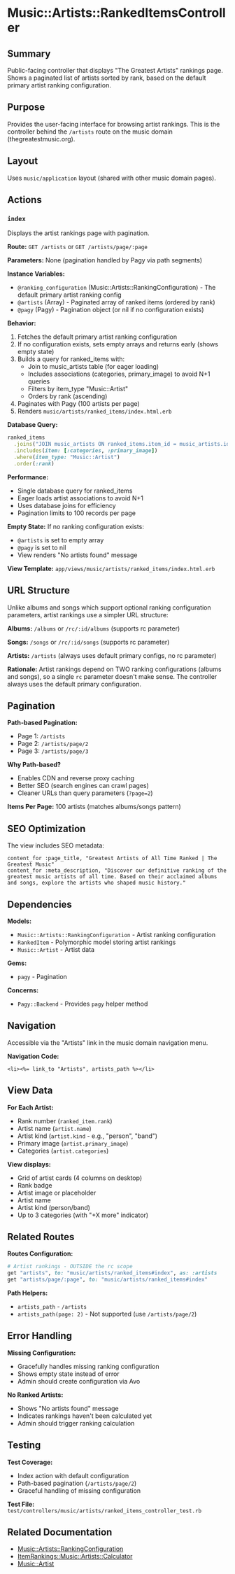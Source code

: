 # Music::Artists::RankedItemsController

## Summary
Public-facing controller that displays "The Greatest Artists" rankings page. Shows a paginated list of artists sorted by rank, based on the default primary artist ranking configuration.

## Purpose
Provides the user-facing interface for browsing artist rankings. This is the controller behind the `/artists` route on the music domain (thegreatestmusic.org).

## Layout
Uses `music/application` layout (shared with other music domain pages).

## Actions

### `index`
Displays the artist rankings page with pagination.

**Route:** `GET /artists` or `GET /artists/page/:page`

**Parameters:** None (pagination handled by Pagy via path segments)

**Instance Variables:**
- `@ranking_configuration` (Music::Artists::RankingConfiguration) - The default primary artist ranking config
- `@artists` (Array<RankedItem>) - Paginated array of ranked items (ordered by rank)
- `@pagy` (Pagy) - Pagination object (or nil if no configuration exists)

**Behavior:**
1. Fetches the default primary artist ranking configuration
2. If no configuration exists, sets empty arrays and returns early (shows empty state)
3. Builds a query for ranked_items with:
   - Join to music_artists table (for eager loading)
   - Includes associations (categories, primary_image) to avoid N+1 queries
   - Filters by item_type "Music::Artist"
   - Orders by rank (ascending)
4. Paginates with Pagy (100 artists per page)
5. Renders `music/artists/ranked_items/index.html.erb`

**Database Query:**
```ruby
ranked_items
  .joins("JOIN music_artists ON ranked_items.item_id = music_artists.id AND ranked_items.item_type = 'Music::Artist'")
  .includes(item: [:categories, :primary_image])
  .where(item_type: "Music::Artist")
  .order(:rank)
```

**Performance:**
- Single database query for ranked_items
- Eager loads artist associations to avoid N+1
- Uses database joins for efficiency
- Pagination limits to 100 records per page

**Empty State:**
If no ranking configuration exists:
- `@artists` is set to empty array
- `@pagy` is set to nil
- View renders "No artists found" message

**View Template:** `app/views/music/artists/ranked_items/index.html.erb`

## URL Structure

Unlike albums and songs which support optional ranking configuration parameters, artist rankings use a simpler URL structure:

**Albums:** `/albums` or `/rc/:id/albums` (supports rc parameter)

**Songs:** `/songs` or `/rc/:id/songs` (supports rc parameter)

**Artists:** `/artists` (always uses default primary configs, no rc parameter)

**Rationale:** Artist rankings depend on TWO ranking configurations (albums and songs), so a single `rc` parameter doesn't make sense. The controller always uses the default primary configuration.

## Pagination

**Path-based Pagination:**
- Page 1: `/artists`
- Page 2: `/artists/page/2`
- Page 3: `/artists/page/3`

**Why Path-based?**
- Enables CDN and reverse proxy caching
- Better SEO (search engines can crawl pages)
- Cleaner URLs than query parameters (`?page=2`)

**Items Per Page:** 100 artists (matches albums/songs pattern)

## SEO Optimization

The view includes SEO metadata:
```erb
content_for :page_title, "Greatest Artists of All Time Ranked | The Greatest Music"
content_for :meta_description, "Discover our definitive ranking of the greatest music artists of all time. Based on their acclaimed albums and songs, explore the artists who shaped music history."
```

## Dependencies

**Models:**
- `Music::Artists::RankingConfiguration` - Artist ranking configuration
- `RankedItem` - Polymorphic model storing artist rankings
- `Music::Artist` - Artist data

**Gems:**
- `pagy` - Pagination

**Concerns:**
- `Pagy::Backend` - Provides `pagy` helper method

## Navigation
Accessible via the "Artists" link in the music domain navigation menu.

**Navigation Code:**
```erb
<li><%= link_to "Artists", artists_path %></li>
```

## View Data

**For Each Artist:**
- Rank number (`ranked_item.rank`)
- Artist name (`artist.name`)
- Artist kind (`artist.kind` - e.g., "person", "band")
- Primary image (`artist.primary_image`)
- Categories (`artist.categories`)

**View displays:**
- Grid of artist cards (4 columns on desktop)
- Rank badge
- Artist image or placeholder
- Artist name
- Artist kind (person/band)
- Up to 3 categories (with "+X more" indicator)

## Related Routes

**Routes Configuration:**
```ruby
# Artist rankings - OUTSIDE the rc scope
get "artists", to: "music/artists/ranked_items#index", as: :artists
get "artists/page/:page", to: "music/artists/ranked_items#index"
```

**Path Helpers:**
- `artists_path` - `/artists`
- `artists_path(page: 2)` - Not supported (use `/artists/page/2`)

## Error Handling

**Missing Configuration:**
- Gracefully handles missing ranking configuration
- Shows empty state instead of error
- Admin should create configuration via Avo

**No Ranked Artists:**
- Shows "No artists found" message
- Indicates rankings haven't been calculated yet
- Admin should trigger ranking calculation

## Testing

**Test Coverage:**
- Index action with default configuration
- Path-based pagination (`/artists/page/2`)
- Graceful handling of missing configuration

**Test File:** `test/controllers/music/artists/ranked_items_controller_test.rb`

## Related Documentation
- [Music::Artists::RankingConfiguration](/home/shane/dev/the-greatest/docs/models/music/artists/ranking_configuration.md)
- [ItemRankings::Music::Artists::Calculator](/home/shane/dev/the-greatest/docs/lib/item_rankings/music/artists/calculator.md)
- [Music::Artist](/home/shane/dev/the-greatest/docs/models/music/artist.md)

